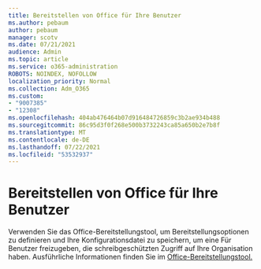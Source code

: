 ```yaml
---
title: Bereitstellen von Office für Ihre Benutzer
ms.author: pebaum
author: pebaum
manager: scotv
ms.date: 07/21/2021
audience: Admin
ms.topic: article
ms.service: o365-administration
ROBOTS: NOINDEX, NOFOLLOW
localization_priority: Normal
ms.collection: Adm_O365
ms.custom:
- "9007385"
- "12308"
ms.openlocfilehash: 404ab476464b07d916484726859c3b2ae934b488
ms.sourcegitcommit: 86c95d3f0f268e500b3732243ca85a650b2e7b8f
ms.translationtype: MT
ms.contentlocale: de-DE
ms.lasthandoff: 07/22/2021
ms.locfileid: "53532937"
---
```

# <a name="deploy-office-to-your-users"></a>Bereitstellen von Office für Ihre Benutzer

Verwenden Sie das Office-Bereitstellungstool, um Bereitstellungsoptionen zu definieren und Ihre Konfigurationsdatei zu speichern, um eine Für Benutzer freizugeben, die schreibgeschützten Zugriff auf Ihre Organisation haben. Ausführliche Informationen finden Sie im [Office-Bereitstellungstool.](https://admin.microsoft.com/AdminPortal/Home#/modernonboarding/cdnwizard)